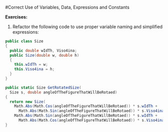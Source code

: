#Correct Use of Variables, Data, Expressions and Constants

**Exercises:**

1. Refactor the following code to use proper variable naming and simplified expressions:
```cs
public class Size
{
  public double wIdTh, Viso4ina;
  public Size(double w, double h)
  {
    this.wIdTh = w;
    this.Viso4ina = h;
  }
}

public static Size GetRotatedSize(
  Size s, double angleOfTheFigureThatWillBeRotaed)
{
  return new Size(
    Math.Abs(Math.Cos(angleOfTheFigureThatWillBeRotaed)) * s.wIdTh + 
      Math.Abs(Math.Sin(angleOfTheFigureThatWillBeRotaed)) * s.Viso4ina,
    Math.Abs(Math.Sin(angleOfTheFigureThatWillBeRotaed)) * s.wIdTh + 
      Math.Abs(Math.Cos(angleOfTheFigureThatWillBeRotaed)) * s.Viso4ina);
}

```
